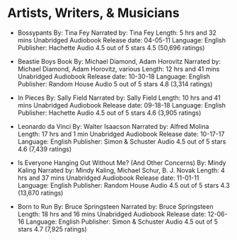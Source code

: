 #  Artists, Writers, & Musicians

- Bossypants
By: Tina Fey
Narrated by: Tina Fey
Length: 5 hrs and 32 mins
Unabridged Audiobook
Release date: 04-05-11
Language: English
Publisher: Hachette Audio
     4.5 out of 5 stars 4.5 (50,696 ratings)

- Beastie Boys Book
By: Michael Diamond, Adam Horovitz
Narrated by: Michael Diamond, Adam Horovitz, various
Length: 12 hrs and 41 mins
Unabridged Audiobook
Release date: 10-30-18
Language: English
Publisher: Random House Audio
     5 out of 5 stars 4.8 (3,314 ratings)

- In Pieces
By: Sally Field
Narrated by: Sally Field
Length: 10 hrs and 41 mins
Unabridged Audiobook
Release date: 09-18-18
Language: English
Publisher: Hachette Audio
     4.5 out of 5 stars 4.6 (3,905 ratings)

- Leonardo da Vinci
By: Walter Isaacson
Narrated by: Alfred Molina
Length: 17 hrs and 1 min
Unabridged Audiobook
Release date: 10-17-17
Language: English
Publisher: Simon & Schuster Audio
     4.5 out of 5 stars 4.6 (7,439 ratings)

- Is Everyone Hanging Out Without Me? (And Other Concerns)
By: Mindy Kaling
Narrated by: Mindy Kaling, Michael Schur, B. J. Novak
Length: 4 hrs and 37 mins
Unabridged Audiobook
Release date: 11-01-11
Language: English
Publisher: Random House Audio
     4.5 out of 5 stars 4.3 (13,670 ratings)

- Born to Run
By: Bruce Springsteen
Narrated by: Bruce Springsteen
Length: 18 hrs and 16 mins
Unabridged Audiobook
Release date: 12-06-16
Language: English
Publisher: Simon & Schuster Audio
     4.5 out of 5 stars 4.7 (7,925 ratings)